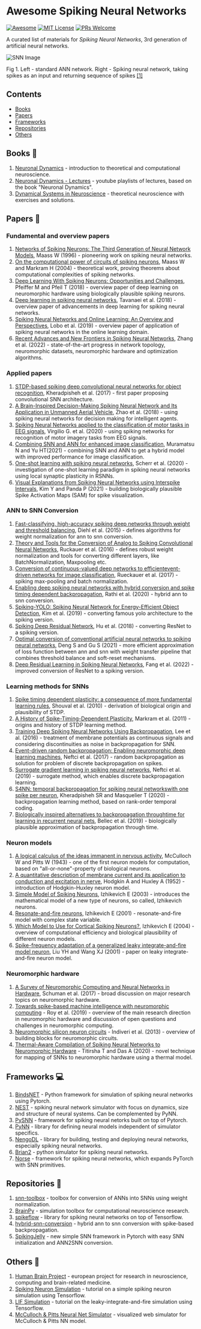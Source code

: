 # Awesome Spiking Neural Networks 
[![Awesome](https://cdn.rawgit.com/sindresorhus/awesome/d7305f38d29fed78fa85652e3a63e154dd8e8829/media/badge.svg)](https://github.com/sindresorhus/awesome)
[![MIT License](https://img.shields.io/badge/license-MIT-brightgreen.svg)](https://opensource.org/licenses/MIT)
[![PRs Welcome](https://img.shields.io/badge/PRs-welcome-brightgreen.svg)](http://makeapullrequest.com)

A curated list of materials for *Spiking Neural Networks*, 3rd generation of artificial neural networks.


![SNN Image](https://blogs.kcl.ac.uk/kclip/files/2019/08/prob_snn_KCLIP_0.jpg)

Fig 1. Left - standard ANN network. Right - Spiking neural network, taking spikes as an input and returning sequence of spikes [[1]](https://blogs.kcl.ac.uk/kclip/2019/08/16/compute-with-time-not-over-it-an-introduction-to-spiking-neural-networks/)

## Contents

- [Books](#books)
- [Papers](#papers)
- [Frameworks](#frameworks)
- [Repositories](#repositories)
- [Others](#others)

## Books :closed_book:
1. [Neuronal Dynamics](https://neuronaldynamics.epfl.ch/) - introduction to theoretical and computational neuroscience.
2. [Neuronal Dynamics - Lectures](https://www.youtube.com/channel/UClmOXGbekg0comtuh0d8Oaw/playlists) - youtube playlists of lectures, based on the book "Neuronal Dynamics".
3. [Dynamical Systems in Neuroscience](https://www.izhikevich.org/publications/dsn.pdf) - theoretical neuroscience with exercises and solutions.

## Papers :page_with_curl:
### Fundamental and overview papers
1. [Networks of Spiking Neurons: The Third Generation of Neural Network Models](https://igi-web.tugraz.at/PDF/85a.pdf), Maass W (1996) - pioneering work on spiking neural networks.
2. [On the computational power of circuits of spiking neurons](https://igi-web.tugraz.at/PDF/135.pdf), Maass W and Markram H (2004) - theoretical work, proving theorems about computational complexities of spiking networks.
3. [Deep Learning With Spiking Neurons: Opportunities and Challenges](https://www.frontiersin.org/articles/10.3389/fnins.2018.00774/full), Pfeiffer M and Pfeil T (2018) - overview paper of deep learning on neuromorphic hardware using biologically plausible spiking neurons.
4. [Deep learning in spiking neural networks](https://arxiv.org/pdf/1804.08150.pdf), Tavanaei et al. (2018) - overview paper of advancements in deep learning for spiking neural networks.
5. [Spiking Neural Networks and Online Learning: An Overview and Perspectives](https://arxiv.org/pdf/1908.08019.pdf), Lobo et al. (2019) - overview paper of application of spiking neural networks in the online learning domain.
6. [Recent Advances and New Frontiers in Spiking Neural Networks](https://arxiv.org/pdf/2204.07050.pdf), Zhang et al. (2022) - state-of-the-art progress in network topology, neuromorphic datasets, neuromorphic hardware and optimization algorithms.

### Applied papers
1. [STDP-based spiking deep convolutional neural networks for object recognition](https://arxiv.org/pdf/1611.01421.pdf), Kheradpisheh et al. (2017) - first paper proposing convolutional SNN architecture.
2. [A Brain-Inspired Decision-Making Spiking Neural Network and Its Application in Unmanned Aerial Vehicle](https://www.frontiersin.org/articles/10.3389/fnbot.2018.00056/full), Zhao et al. (2018) - using spiking neural networks for decision making for intelligent agents.
3. [Spiking Neural Networks applied to the classification of motor tasks in EEG signals](https://www.sciencedirect.com/science/article/abs/pii/S0893608019303193), Virgilio G. et al. (2020) - using spiking networks for recognition of motor imagery tasks from EEG signals.
4. [Combining SNN and ANN for enhanced image classification](https://arxiv.org/pdf/2102.10592.pdf), Muramatsu N and Yu HT(2021) - combining SNN and ANN to get a hybrid model with improved performance for image classification.
5. [One-shot learning with spiking neural networks](https://www.biorxiv.org/content/10.1101/2020.06.17.156513v1), Scherr et al. (2020) - investigation of one-shot learning paradigm in spiking neural networks using local synaptic plasticity in RSNNs.
6. [Visual Explanations from Spiking Neural Networks using Interspike Intervals](https://arxiv.org/abs/2103.14441), Kim Y and Panda P (2021) - building biologically plausible Spike Activation Maps (SAM) for spike visualization.

### ANN to SNN Conversion
1. [Fast-classifying, high-accuracy spiking deep networks through weight and threshold balancing](https://ieeexplore.ieee.org/document/7280696), Diehl et al. (2015) - defines algorithms for weight normalization for ann to snn conversion.
2. [Theory and Tools for the Conversion of Analog to Spiking Convolutional Neural Networks](https://arxiv.org/pdf/1612.04052.pdf), Ruckauer et al. (2016) - defines robust weight normalization and tools for converting different layers, like BatchNormalization, Maxpooling etc.
3. [Conversion  of  continuous-valued  deep  networks  to  efficientevent-driven  networks  for  image  classification](https://www.frontiersin.org/articles/10.3389/fnins.2017.00682/full), Rueckauer et al. (2017) - spiking max-pooling and batch normalization.
4. [Enabling deep spiking neural networks with hybrid conversion and spike timing dependent backpropagation](https://arxiv.org/pdf/2005.01807.pdf), Rathi et al. (2020) - hybrid ann to snn conversion.
5. [Spiking-YOLO: Spiking Neural Network for Energy-Efficient Object Detection](https://arxiv.org/pdf/1903.06530.pdf), Kim et al. (2019) - converting famous yolo architecture to the spiking version.
6. [Spiking Deep Residual Network](https://arxiv.org/pdf/1805.01352.pdf), Hu et al. (2018) - converting ResNet to a spiking version.
7. [Optimal conversion of conventional artificial neural networks to spiking neural networks](https://openreview.net/pdf?id=FZ1oTwcXchK), Deng S and Gu S (2021) - more efficient approximation of loss function between ann and snn with weight transfer pipeline that combines threshold balance and soft-reset mechanisms.
8. [Deep Residual Learning in Spiking Neural Networks](https://arxiv.org/pdf/2102.04159.pdf), Fang et al. (2022) - improved conversion of ResNet to a spiking version.

### Learning methods for SNNs
1. [Spike timing dependent plasticity: a consequence of more fundamental learning rules](https://www.frontiersin.org/articles/10.3389/fncom.2010.00019/full), Shouval et al. (2010) - derivation of biological origin and plausibility of STDP.
2. [A History of Spike-Timing-Dependent Plasticity](https://www.ncbi.nlm.nih.gov/pmc/articles/PMC3187646/), Markram et al. (2011) - origins and history of STDP learning method.
3. [Training Deep Spiking Neural Networks Using Backpropagation](https://www.frontiersin.org/articles/10.3389/fnins.2016.00508/full), Lee et al. (2016) - treatment of membrane potentials as continuous signals and considering discontinuities as noise in backpropagation for SNN.
4. [Event-driven random backpropagation: Enabling neuromorphic deep learning machines](https://www.frontiersin.org/articles/10.3389/fnins.2017.00324/full), Neftci et al. (2017) - random backpropagation as solution for problem of discrete backpropagation on spikes.
5. [Surrogate gradient learning in spiking neural networks](https://arxiv.org/pdf/1901.09948.pdf), Neftci et al. (2019) - surrogate method, which enables discrete backpropagation learning.
6. [S4NN: temporal backpropagation for spiking neural networkswith one spike per neuron](https://arxiv.org/pdf/1910.09495.pdf), Kheradpisheh SR and Masquelier T (2020) - backpropagation learning method, based on rank-order temporal coding.
7. [Biologically inspired alternatives to backpropagation throughtime for learning in recurrent neural nets](https://arxiv.org/pdf/1901.09049.pdf), Bellec et al. (2019) - biologically plausible approximation of backpropagation through time.

### Neuron models
1. [A logical calculus of the ideas immanent in nervous activity](http://www.cse.chalmers.se/~coquand/AUTOMATA/mcp.pdf), McCulloch W and Pitts W (1943) - one of the first neuron models for computation, based on "all-or-none"-property of biological neurons.
2. [A quantitative description of membrane current and its application to conduction and excitation in nerve](https://www.ncbi.nlm.nih.gov/pmc/articles/PMC1392413/), Hodgkin A and Huxley A (1952) - introduction of Hodgkin-Huxley neuron model.
4. [Simple Model of Spiking Neurons](https://www.izhikevich.org/publications/spikes.pdf), Izhikevich E (2003) - introduces the mathematical model of a new type of neurons, so called, Izhikevich neurons.
5. [Resonate-and-fire neurons](https://www.izhikevich.org/publications/resfire.pdf), Izhikevich E (2001) - resonate-and-fire model with complex state variable.
6. [Which Model to Use for Cortical Spiking Neurons?](https://www.izhikevich.org/publications/whichmod.pdf), Izhikevich E (2004) - overview of computational efficiency and biological plausibility of different neuron models.
7. [Spike-frequency adaptation of a generalized leaky integrate-and-fire model neuron](https://www.cns.nyu.edu/wanglab/publications/pdf/liu2001.pdf), Liu YH and Wang XJ (2001) - paper on leaky integrate-and-fire neuron model.

### Neuromorphic hardware
1. [A Survey of Neuromorphic Computing and Neural Networks in Hardware](https://arxiv.org/pdf/1705.06963.pdf), Schuman et al. (2017) - broad discussion on major research topics on neuromorphic hardware.
2. [Towards spike-based machine intelligence with neuromorphic computing](https://www.nature.com/articles/s41586-019-1677-2) - Roy et al. (2019) - overview of the main research direction in neuromorphic hardware and discussion of open questions and challenges in neuromorphic computing.
3. [Neuromorphic silicon neuron circuits](https://www.frontiersin.org/articles/10.3389/fnins.2011.00073/full) - Indiveri et al. (2013) - overview of building blocks for neuromorphic circuits.
4. [Thermal-Aware Compilation of Spiking Neural Networks to Neuromorphic Hardware](https://arxiv.org/abs/2010.04773) - Titirsha T and Das A (2020) - novel technique for mapping of SNNs to neuromorphic hardware using a thermal model.

## Frameworks :computer:
1. [BindsNET](https://github.com/BindsNET/bindsnet) - Python framework for simulation of spiking neural networks using Pytorch.
2. [NEST](https://www.nest-simulator.org/) - spiking neural network simulator with focus on dynamics, size and structure of neural systems. Can be complemented by PyNN.
3. [PySNN](https://github.com/BasBuller/PySNN/tree/master/examples) - framework for spiking neural netorks built on top of Pytorch.
4. [PyNN](https://neuralensemble.org/PyNN/) - library for defining neural models independent of simulator specifics.
5. [NengoDL](https://www.nengo.ai/) - library for building, testing and deploying neural networks, especially spiking neural networks.
6. [Brian2](https://github.com/brian-team/brian2) - python simulator for spiking neural networks.
7. [Norse](https://github.com/electronicvisions/norse) - framework for spiking neural networks, which expands PyTorch with SNN primitives.

## Repositories :open_file_folder:
1. [snn-toolbox](https://github.com/NeuromorphicProcessorProject/snn_toolbox) - toolbox for conversion of ANNs into SNNs using weight normalization.
2. [BrainPy](https://github.com/PKU-NIP-Lab/BrainPy) - simulation toolbox for computational neuroscience research.
3. [spikeflow](https://github.com/colinator/spikeflow) - library for spiking neural networks on top of Tensorflow.
4. [hybrid-snn-conversion](https://github.com/nitin-rathi/hybrid-snn-conversion) - hybrid ann to snn conversion with spike-based backpropagation.
5. [SpikingJelly](https://github.com/fangwei123456/spikingjelly) - new simple SNN framework in Pytorch with easy SNN initialization and ANN2SNN conversion.

## Others :memo:
1. [Human Brain Project](https://www.humanbrainproject.eu/en/) - european project for research in neuroscience, computing and brain-related medicine.
2. [Spiking Neuron Simulation](https://github.com/kaizouman/tensorsandbox/blob/master/snn/simple_spiking_model.ipynb) - tutorial on a simple spiking neuron simulation using Tensorflow.
3. [LIF Simulation](https://github.com/kaizouman/tensorsandbox/blob/master/snn/leaky_integrate_fire.ipynb) - tutorial on the leaky-integrate-and-fire simulation using Tensorflow.
4. [McCulloch & Pitts Neural Net Simulator](https://justinmeiners.github.io/neural-nets-sim/) - visualized web simulator for McCulloch & Pitts NN model.

